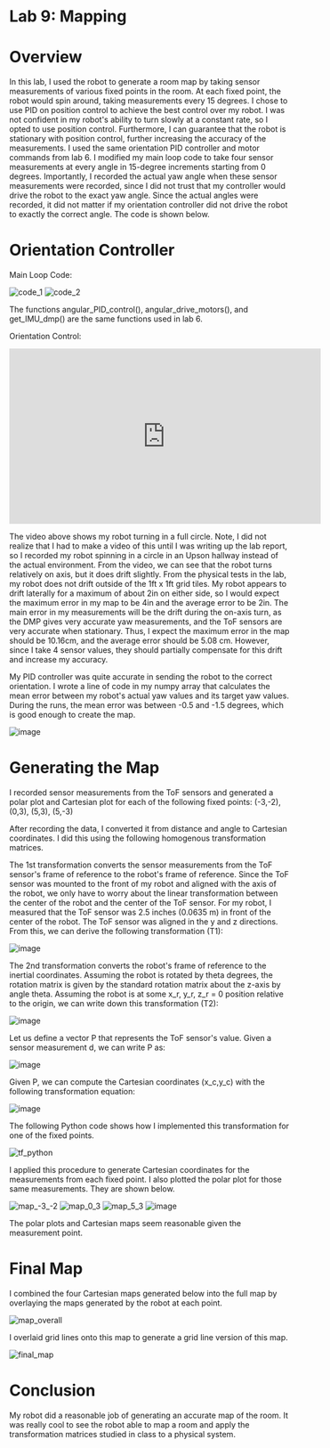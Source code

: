# Lab 9: Mapping

# Overview

In this lab, I used the robot to generate a room map by taking sensor measurements of various fixed points in the room. At each fixed point, the robot would spin around, taking measurements every 15 degrees. I chose to use PID on position control to achieve the best control over my robot. I was not confident in my robot's ability to turn slowly at a constant rate, so I opted to use position control. Furthermore, I can guarantee that the robot is stationary with position control, further increasing the accuracy of the measurements. I used the same orientation PID controller and motor commands from lab 6. I modified my main loop code to take four sensor measurements at every angle in 15-degree increments starting from 0 degrees. Importantly, I recorded the actual yaw angle when these sensor measurements were recorded, since I did not trust that my controller would drive the robot to the exact yaw angle. Since the actual angles were recorded, it did not matter if my orientation controller did not drive the robot to exactly the correct angle. The code is shown below.

# Orientation Controller

Main Loop Code:

![code_1](https://github.com/user-attachments/assets/644f07d0-534f-46cd-ba56-349dbc80c1d3)
![code_2](https://github.com/user-attachments/assets/edad9f07-9545-4278-a759-b8df6087923b)

The functions angular_PID_control(), angular_drive_motors(), and get_IMU_dmp() are the same functions used in lab 6. 

Orientation Control:

<iframe width="560" height="315" src="https://www.youtube.com/embed/f3X488UfSFA" frameborder="0" allow="accelerometer; autoplay; encrypted-media; gyroscope; picture-in-picture" allowfullscreen></iframe>

The video above shows my robot turning in a full circle. Note, I did not realize that I had to make a video of this until I was writing up the lab report, so I recorded my robot spinning in a circle in an Upson hallway instead of the actual environment. From the video, we can see that the robot turns relatively on axis, but it does drift slightly. From the physical tests in the lab, my robot does not drift outside of the 1ft x 1ft grid tiles. My robot appears to drift laterally for a maximum of about 2in on either side, so I would expect the maximum error in my map to be 4in and the average error to be 2in. The main error in my measurements will be the drift during the on-axis turn, as the DMP gives very accurate yaw measurements, and the ToF sensors are very accurate when stationary. Thus, I expect the maximum error in the map should be 10.16cm, and the average error should be 5.08 cm. However, since I take 4 sensor values, they should partially compensate for this drift and increase my accuracy. 

My PID controller was quite accurate in sending the robot to the correct orientation. I wrote a line of code in my numpy array that calculates the mean error between my robot's actual yaw values and its target yaw values. During the runs, the mean error was between -0.5 and -1.5 degrees, which is good enough to create the map.

![image](https://github.com/user-attachments/assets/d96dee67-b445-4eaa-93ca-b775ae9d0b0f)

# Generating the Map

I recorded sensor measurements from the ToF sensors and generated a polar plot and Cartesian plot for each of the following fixed points: (-3,-2), (0,3), (5,3), (5,-3)

After recording the data, I converted it from distance and angle to Cartesian coordinates. I did this using the following homogenous transformation matrices. 

The 1st transformation converts the sensor measurements from the ToF sensor's frame of reference to the robot's frame of reference. Since the ToF sensor was mounted to the front of my robot and aligned with the axis of the robot, we only have to worry about the linear transformation between the center of the robot and the center of the ToF sensor. For my robot, I measured that the ToF sensor was 2.5 inches (0.0635 m) in front of the center of the robot. The ToF sensor was aligned in the y and z directions. From this, we can derive the following transformation (T1):

![image](https://github.com/user-attachments/assets/e5ef1fd3-ff07-45e5-b9c1-b62f6a15e67d)

The 2nd transformation converts the robot's frame of reference to the inertial coordinates. Assuming the robot is rotated by theta degrees, the rotation matrix is given by the standard rotation matrix about the z-axis by angle theta. Assuming the robot is at some x_r, y_r, z_r = 0 position relative to the origin, we can write down this transformation (T2):

![image](https://github.com/user-attachments/assets/6ada4f2c-eb36-40fc-980a-32010555cf25)

Let us define a vector P that represents the ToF sensor's value. Given a sensor measurement d, we can write P as:

![image](https://github.com/user-attachments/assets/ba512e06-9647-4db1-b5da-65dbdf7182d0)

Given P, we can compute the Cartesian coordinates (x_c,y_c) with the following transformation equation:

![image](https://github.com/user-attachments/assets/46aee826-ec42-416d-9fd2-f4bc61637134)

The following Python code shows how I implemented this transformation for one of the fixed points.

![tf_python](https://github.com/user-attachments/assets/5db2d7bf-4a44-4317-a13e-ae9bc7002d3c)

I applied this procedure to generate Cartesian coordinates for the measurements from each fixed point. I also plotted the polar plot for those same measurements. They are shown below. 

![map_-3_-2](https://github.com/user-attachments/assets/a75ca007-1ffd-4af7-9c5f-f543f3a5fc4e)
![map_0_3](https://github.com/user-attachments/assets/e4727d20-63c1-4a60-9c7e-65c06952e076)
![map_5_3](https://github.com/user-attachments/assets/49344087-96b1-4fd3-ba78-3947ac355e69)
![image](https://github.com/user-attachments/assets/5a20b71c-e50f-46c9-9d47-7b8a4489689f)


The polar plots and Cartesian maps seem reasonable given the measurement point. 

# Final Map

I combined the four Cartesian maps generated below into the full map by overlaying the maps generated by the robot at each point.

![map_overall](https://github.com/user-attachments/assets/318a0603-0806-441a-8298-75c42535a5ea)

I overlaid grid lines onto this map to generate a grid line version of this map. 

![final_map](https://github.com/user-attachments/assets/0b0771e2-7a1e-47ad-a98f-8887af63d501)

# Conclusion

My robot did a reasonable job of generating an accurate map of the room. It was really cool to see the robot able to map a room and apply the transformation matrices studied in class to a physical system. 
